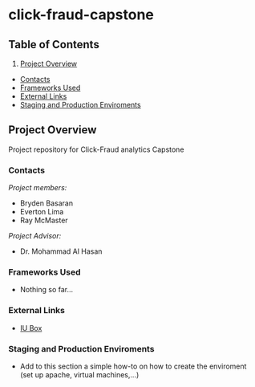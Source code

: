 click-fraud-capstone
====================

## Table of Contents
1. [Project Overview](#project-overview)
  * [Contacts](#contacts)
  * [Frameworks Used](#frameworks-used)
  * [External Links](#external-links)
  * [Staging and Production Enviroments](#staging-and-production-enviroments)


## Project Overview

Project repository for Click-Fraud analytics Capstone

### Contacts
*Project members:*   
- Bryden Basaran 
- Everton Lima 
- Ray McMaster

*Project Advisor:* 
- Dr. Mohammad Al Hasan

### Frameworks Used
- Nothing so far...

### External Links 
- [IU Box](https://iu.box.com/s/gcdnmju6k48psy6f6w5h)

### Staging and Production Enviroments
- Add to this section a simple how-to on how to create the enviroment
(set up apache, virtual machines,...)

